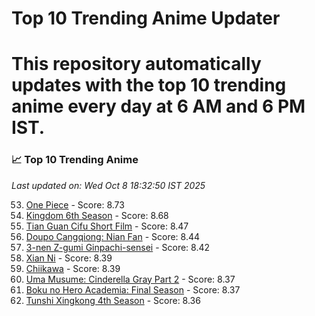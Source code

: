 # Top 10 Trending Anime Updater
# This repository automatically updates with the top 10 trending anime every day at 6 AM and 6 PM IST.

<!-- ANIME_LIST_START -->
### 📈 Top 10 Trending Anime

*Last updated on: Wed Oct  8 18:32:50 IST 2025*

53. [One Piece](https://myanimelist.net/anime/21) - Score: 8.73
71. [Kingdom 6th Season](https://myanimelist.net/anime/61517) - Score: 8.68
169. [Tian Guan Cifu Short Film](https://myanimelist.net/anime/60988) - Score: 8.47
184. [Doupo Cangqiong: Nian Fan](https://myanimelist.net/anime/51039) - Score: 8.44
191. [3-nen Z-gumi Ginpachi-sensei](https://myanimelist.net/anime/54757) - Score: 8.42
221. [Xian Ni](https://myanimelist.net/anime/55809) - Score: 8.39
218. [Chiikawa](https://myanimelist.net/anime/50250) - Score: 8.39
240. [Uma Musume: Cinderella Gray Part 2](https://myanimelist.net/anime/61930) - Score: 8.37
233. [Boku no Hero Academia: Final Season](https://myanimelist.net/anime/60098) - Score: 8.37
252. [Tunshi Xingkong 4th Season](https://myanimelist.net/anime/56524) - Score: 8.36

<!-- ANIME_LIST_END -->
